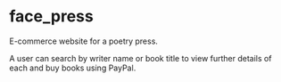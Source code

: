 # face_press

E-commerce website for a poetry press.

A user can search by writer name or book title to view further details of each and buy books using PayPal.

